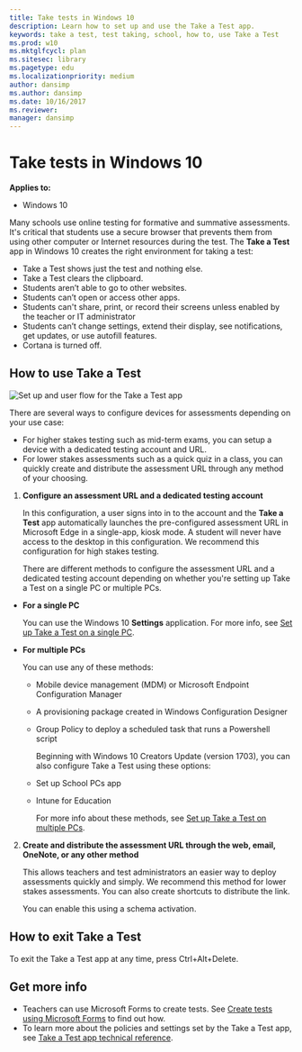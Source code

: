 ```yaml
---
title: Take tests in Windows 10
description: Learn how to set up and use the Take a Test app.
keywords: take a test, test taking, school, how to, use Take a Test
ms.prod: w10
ms.mktglfcycl: plan
ms.sitesec: library
ms.pagetype: edu
ms.localizationpriority: medium
author: dansimp
ms.author: dansimp
ms.date: 10/16/2017
ms.reviewer: 
manager: dansimp
---
```


# Take tests in Windows 10
**Applies to:**

-   Windows 10   


Many schools use online testing for formative and summative assessments. It's critical that students use a secure browser that prevents them from using other computer or Internet resources during the test. The **Take a Test** app in Windows 10 creates the right environment for taking a test:

- Take a Test shows just the test and nothing else.
- Take a Test clears the clipboard.
- Students aren’t able to go to other websites.
- Students can’t open or access other apps.
- Students can't share, print, or record their screens unless enabled by the teacher or IT administrator
- Students can’t change settings, extend their display, see notifications, get updates, or use autofill features.
- Cortana is turned off.

## How to use Take a Test

![Set up and user flow for the Take a Test app](images/take_a_test_flow_dark.png)

There are several ways to configure devices for assessments depending on your use case:

- For higher stakes testing such as mid-term exams, you can setup a device with a dedicated testing account and URL. 
- For lower stakes assessments such as a quick quiz in a class, you can quickly create and distribute the assessment URL through any method of your choosing.

1. **Configure an assessment URL and a dedicated testing account**

    In this configuration, a user signs into in to the account and the **Take a Test** app automatically launches the pre-configured assessment URL in Microsoft Edge in a single-app, kiosk mode. A student will never have access to the desktop in this configuration. We recommend this configuration for high stakes testing.

    There are different methods to configure the assessment URL and a dedicated testing account depending on whether you're setting up Take a Test on a single PC or multiple PCs.

  - **For a single PC**
        
      You can use the Windows 10 **Settings** application. For more info, see [Set up Take a Test on a single PC](take-a-test-single-pc.md).

  - **For multiple PCs**
    
      You can use any of these methods:
    - Mobile device management (MDM) or Microsoft Endpoint Configuration Manager
    - A provisioning package created in Windows Configuration Designer
    - Group Policy to deploy a scheduled task that runs a Powershell script

      Beginning with Windows 10 Creators Update (version 1703), you can also configure Take a Test using these options:
    - Set up School PCs app
    - Intune for Education

      For more info about these methods, see [Set up Take a Test on multiple PCs](take-a-test-multiple-pcs.md).

2. **Create and distribute the assessment URL through the web, email, OneNote, or any other method** 

    This allows teachers and test administrators an easier way to deploy assessments quickly and simply. We recommend this method for lower stakes assessments. You can also create shortcuts to distribute the link.

    You can enable this using a schema activation.


## How to exit Take a Test
To exit the Take a Test app at any time, press Ctrl+Alt+Delete.


## Get more info
- Teachers can use Microsoft Forms to create tests. See [Create tests using Microsoft Forms](https://support.microsoft.com/help/4000711/windows-10-create-tests-using-microsoft-forms) to find out how.
- To learn more about the policies and settings set by the Take a Test app, see [Take a Test app technical reference](take-a-test-app-technical.md).
